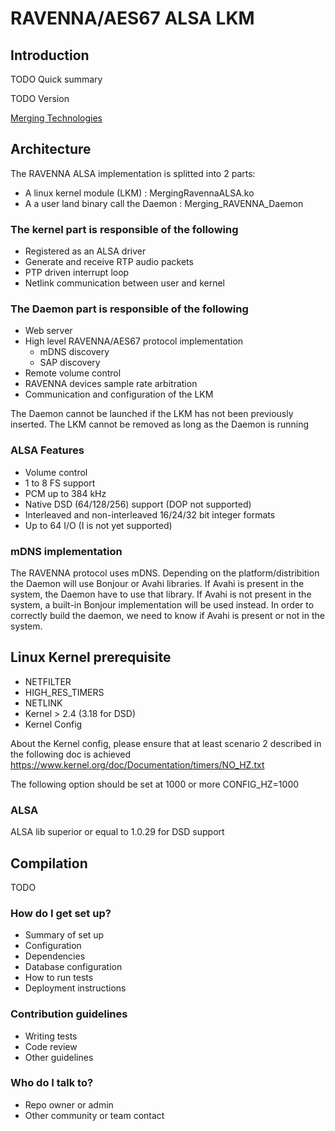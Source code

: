 # RAVENNA/AES67 ALSA LKM #

## Introduction ##

TODO Quick summary

TODO Version

[Merging Technologies](http://www.merging.com)

## Architecture ##

The RAVENNA ALSA implementation is splitted into 2 parts:

* A linux kernel module (LKM) : MergingRavennaALSA.ko
* A a user land binary call the Daemon : Merging_RAVENNA_Daemon

### The kernel part is responsible of the following ###

* Registered as an ALSA driver
* Generate and receive RTP audio packets
* PTP driven interrupt loop
* Netlink communication between user and kernel
	
### The Daemon part is responsible of the following ###

* Web server
* High level RAVENNA/AES67 protocol implementation
  * mDNS discovery
  * SAP discovery
* Remote volume control
* RAVENNA devices sample rate arbitration
* Communication and configuration of the LKM

The Daemon cannot be launched if the LKM has not been previously inserted.
The LKM cannot be removed as long as the Daemon is running

### ALSA Features ###

* Volume control
* 1 to 8 FS support
* PCM up to 384 kHz
* Native DSD (64/128/256) support (DOP not supported)
* Interleaved and non-interleaved 16/24/32 bit integer formats
* Up to 64 I/O (I is not yet supported)

### mDNS implementation ###

The RAVENNA protocol uses mDNS. Depending on the platform/distribition the Daemon will use Bonjour or Avahi libraries.
If Avahi is present in the system, the Daemon have to use that library. If Avahi is not present in the system, a built-in Bonjour implementation will be used instead.
In order to correctly build the daemon, we need to know if Avahi is present or not in the system.

## Linux Kernel prerequisite ##

* NETFILTER
* HIGH_RES_TIMERS
* NETLINK
* Kernel > 2.4 (3.18 for DSD)
* Kernel Config

About the Kernel config, please ensure that at least scenario 2 described in the following doc is achieved
https://www.kernel.org/doc/Documentation/timers/NO_HZ.txt

The following option should be set at 1000 or more
CONFIG_HZ=1000

### ALSA ###

ALSA lib superior or equal to 1.0.29 for DSD support


## Compilation ##

TODO

### How do I get set up? ###

* Summary of set up
* Configuration
* Dependencies
* Database configuration
* How to run tests
* Deployment instructions

### Contribution guidelines ###

* Writing tests
* Code review
* Other guidelines

### Who do I talk to? ###

* Repo owner or admin
* Other community or team contact